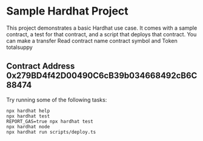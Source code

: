 # Sample Hardhat Project

This project demonstrates a basic Hardhat use case. It comes with a sample contract, a test for that contract, and a script that deploys that contract.
You can make a transfer
Read
contract name
contract symbol and
Token totalsuppy

## Contract Address 0x279BD4f42D00490C6cB39b034668492cB6C88474


Try running some of the following tasks:

```shell
npx hardhat help
npx hardhat test
REPORT_GAS=true npx hardhat test
npx hardhat node
npx hardhat run scripts/deploy.ts
```
